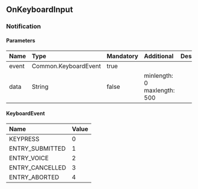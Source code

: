 ## OnKeyboardInput


### Notification

#### Parameters

|Name|Type|Mandatory|Additional|Description|
|:---|:---|:--------|:---------|:----------|
|event|Common.KeyboardEvent|true|||
|data|String|false|minlength: 0<br>maxlength: 500||

#### KeyboardEvent

|Name|Value|
|:---|:----|
|KEYPRESS|0|
|ENTRY_SUBMITTED|1|
|ENTRY_VOICE|2|
|ENTRY_CANCELLED|3|
|ENTRY_ABORTED|4|
